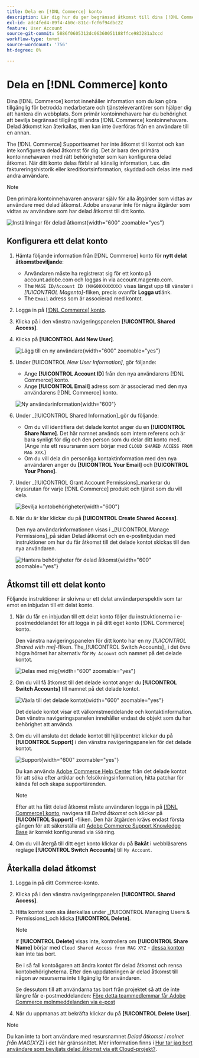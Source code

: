 ```yaml
---
title: Dela en [!DNL Commerce] konto
description: Lär dig hur du ger begränsad åtkomst till dina [!DNL Commerce] konto för andra [!DNL Commerce] kontoinnehavare.
exl-id: adc4fed4-89f4-4b0c-811c-fcf6f94dbc22
feature: User Account
source-git-commit: 5886f0605312dc06360051188ffce983281a3ccd
workflow-type: tm+mt
source-wordcount: '756'
ht-degree: 0%

---
```


# Dela en [!DNL Commerce] konto

Dina [!DNL Commerce] kontot innehåller information som du kan göra tillgänglig för betrodda medarbetare och tjänsteleverantörer som hjälper dig att hantera din webbplats. Som primär kontoinnehavare har du behörighet att bevilja begränsad tillgång till andra [!DNL Commerce] kontoinnehavare. Delad åtkomst kan återkallas, men kan inte överföras från en användare till en annan.

The [!DNL Commerce] Supportteamet har inte åtkomst till kontot och kan inte konfigurera delad åtkomst för dig. Det är bara den primära kontoinnehavaren med rätt behörigheter som kan konfigurera delad åtkomst. När ditt konto delas förblir all känslig information, t.ex. din faktureringshistorik eller kreditkortsinformation, skyddad och delas inte med andra användare.

>[!NOTE]
>
>Den primära kontoinnehavaren ansvarar själv för alla åtgärder som vidtas av användare med delad åtkomst. Adobe ansvarar inte för några åtgärder som vidtas av användare som har delad åtkomst till ditt konto.

![Inställningar för delad åtkomst](./assets/shared-access.png){width="600" zoomable="yes"}

## Konfigurera ett delat konto

1. Hämta följande information från [!DNL Commerce] konto för **nytt delat åtkomstbeviljande**:

   - Användaren måste ha registrerat sig för ett konto på account.adobe.com och loggas in via account.magento.com.
   - The `MAGE ID/Account ID (MAG00XXXXXXX)` visas längst upp till vänster i _[!UICONTROL Magento]_-fliken, precis ovanför **Logga ut**länk.
   - The `Email` adress som är associerad med kontot.

1. Logga in på [[!DNL Commerce] konto](commerce-account-create.md).

1. Klicka på i den vänstra navigeringspanelen **[!UICONTROL Shared Access]**.

1. Klicka på **[!UICONTROL Add New User]**.

   ![Lägg till en ny användare](./assets/shared-access-add.png){width="600" zoomable="yes"}

1. Under [!UICONTROL _New User Information]_, gör följande:

   - Ange **[!UICONTROL Account ID]** från den nya användarens [!DNL Commerce] konto.
   - Ange **[!UICONTROL Email]** adress som är associerad med den nya användarens [!DNL Commerce] konto.

   ![Ny användarinformation](./assets/shared-new-user.png){width="600"}

1. Under _[!UICONTROL Shared Information]_gör du följande:

   - Om du vill identifiera det delade kontot anger du en **[!UICONTROL Share Name]**. Det här namnet används som intern referens och är bara synligt för dig och den person som du delar ditt konto med. (Ange inte ett resursnamn som börjar med `CLOUD SHARED ACCESS FROM MAG XYX`.)
   - Om du vill dela din personliga kontaktinformation med den nya användaren anger du **[!UICONTROL Your Email]** och **[!UICONTROL Your Phone]**.

1. Under _[!UICONTROL Grant Account Permissions]_markerar du kryssrutan för varje [!DNL Commerce] produkt och tjänst som du vill dela.

   ![Bevilja kontobehörigheter](./assets/shared-permissions.png){width="600"}

1. När du är klar klickar du på **[!UICONTROL Create Shared Access]**.

   Den nya användarinformationen visas i _[!UICONTROL Manage Permissions]_på sidan Delad åtkomst och en e-postinbjudan med instruktioner om hur du får åtkomst till det delade kontot skickas till den nya användaren.

   ![Hantera behörigheter för delad åtkomst](./assets/shared-manage-permissions.png){width="600" zoomable="yes"}

## Åtkomst till ett delat konto

Följande instruktioner är skrivna ur ett delat användarperspektiv som tar emot en inbjudan till ett delat konto.

1. När du får en inbjudan till ett delat konto följer du instruktionerna i e-postmeddelandet för att logga in på ditt eget konto [!DNL Commerce] konto.

   Den vänstra navigeringspanelen för ditt konto har en ny _[!UICONTROL Shared with me]_-fliken. The_[!UICONTROL Switch Accounts]_ i det övre högra hörnet har alternativ för `My Account` och namnet på det delade kontot.

   ![Delas med mig](./assets/shared-with-me.png){width="600" zoomable="yes"}

1. Om du vill få åtkomst till det delade kontot anger du **[!UICONTROL Switch Accounts]** till namnet på det delade kontot.

   ![Växla till det delade kontot](./assets/shared-switch.png){width="600" zoomable="yes"}

   Det delade kontot visar ett välkomstmeddelande och kontaktinformation. Den vänstra navigeringspanelen innehåller endast de objekt som du har behörighet att använda.

1. Om du vill ansluta det delade kontot till hjälpcentret klickar du på **[!UICONTROL Support]** i den vänstra navigeringspanelen för det delade kontot.

   ![Support](./assets/shared-support.png){width="600" zoomable="yes"}

   Du kan använda [Adobe Commerce Help Center](https://experienceleague.adobe.com/docs/commerce-knowledge-base/kb/overview.html) från det delade kontot för att söka efter artiklar och felsökningsinformation, hitta patchar för kända fel och skapa supportärenden.

   >[!NOTE]
   >
   >Efter att ha fått delad åtkomst måste användaren logga in på [[!DNL Commerce] konto](https://account.magento.com/customer/account/login), navigera till _Delad åtkomst_ och klickar på **[!UICONTROL Support]** -fliken. Den här åtgärden krävs endast första gången för att säkerställa att [Adobe Commerce Support Knowledge Base](https://experienceleague.adobe.com/docs/commerce-knowledge-base/kb/overview.html) är korrekt konfigurerad via `SSO` ring.

1. Om du vill återgå till ditt eget konto klickar du på **Bakåt** i webbläsarens reglage **[!UICONTROL Switch Accounts]** till `My Account`.

## Återkalla delad åtkomst

1. Logga in på ditt Commerce-konto.

1. Klicka på i den vänstra navigeringspanelen **[!UICONTROL Shared Access]**.

1. Hitta kontot som ska återkallas under _[!UICONTROL Managing Users & Permissions]_och klicka **[!UICONTROL Delete]**.

   >[!NOTE]
   >
   > If  **[!UICONTROL Delete]** visas inte, kontrollera om **[!UICONTROL Share Name]** börjar med `Cloud Shared Access from MAG XYZ` - [dessa konton](https://experienceleague.adobe.com/docs/commerce-knowledge-base/kb/help-center-guide/magento-help-center-user-guide.html?lang=en#remove-cloud-shared-access-users) kan inte tas bort.
   > 
   > Be i så fall kontoägaren att ändra kontot för delad åtkomst och rensa kontobehörigheterna. Efter den uppdateringen är delad åtkomst till någon av resurserna inte tillgänglig för användaren.
   >
   > Se dessutom till att användarna tas bort från projektet så att de inte längre får e-postmeddelanden: [Före detta teammedlemmar får Adobe Commerce molnmeddelanden via e-post](https://experienceleague.adobe.com/docs/commerce-knowledge-base/kb/troubleshooting/miscellaneous/former-teammembers-receive-cloud-notification-emails.html)


1. När du uppmanas att bekräfta klickar du på **[!UICONTROL Delete User]**.

>[!NOTE]
>
>Du kan inte ta bort användare med resursnamnet _Delad åtkomst i molnet från MAG[XYZ]_ i det här gränssnittet. Mer information finns i [Hur tar jag bort användare som beviljats delad åtkomst via ett Cloud-projekt?](https://experienceleague.adobe.com/docs/commerce-knowledge-base/kb/help-center-guide/magento-help-center-user-guide.html?lang=en#remove-cloud-shared-access-users).

